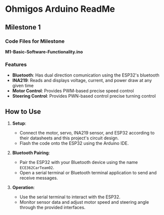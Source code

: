 # Ohmigos Arduino ReadMe

## Milestone 1

### Code Files for Milestone
**M1-Basic-Software-Functionality.ino**

### Features
- **Bluetooth**: Has dual direction comunication using the ESP32's bluetooth
- **INA219**: Reads and displays voltage, current, and power draw at any given time
- **Motor Control**: Provides PWM-based precise speed control
- **Steering Control**: Provides PWN-based control precise turning control

## How to Use
1. **Setup**:
   - Connect the motor, servo, INA219 sensor, and ESP32 according to their  datasheets and this project's circuit design.
   - Flash the code onto the ESP32 using the Arduino IDE.

2. **Bluetooth Pairing**:
   - Pair the ESP32 with your Bluetooth device using the name `ECE362CarTeam02`.
   - Open a serial terminal or Bluetooth terminal application to send and receive messages.

3. **Operation**:
   - Use the serial terminal to interact with the ESP32.
   - Monitor sensor data and adjust motor speed and steering angle through the provided interfaces.
